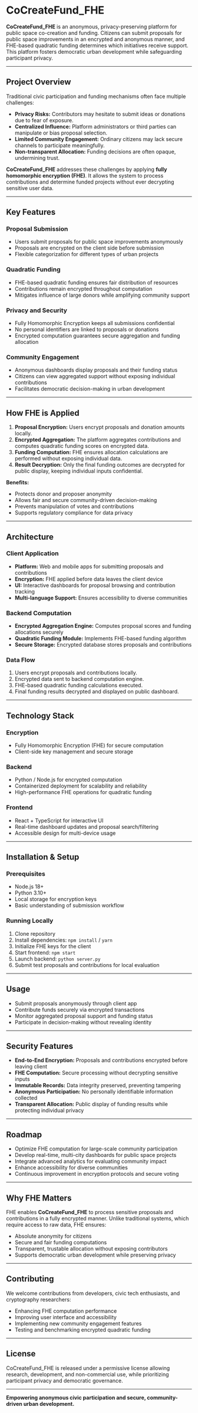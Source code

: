 # CoCreateFund_FHE

**CoCreateFund_FHE** is an anonymous, privacy-preserving platform for public space co-creation and funding. Citizens can submit proposals for public space improvements in an encrypted and anonymous manner, and FHE-based quadratic funding determines which initiatives receive support. This platform fosters democratic urban development while safeguarding participant privacy.

---

## Project Overview

Traditional civic participation and funding mechanisms often face multiple challenges:

* **Privacy Risks:** Contributors may hesitate to submit ideas or donations due to fear of exposure.
* **Centralized Influence:** Platform administrators or third parties can manipulate or bias proposal selection.
* **Limited Community Engagement:** Ordinary citizens may lack secure channels to participate meaningfully.
* **Non-transparent Allocation:** Funding decisions are often opaque, undermining trust.

**CoCreateFund_FHE** addresses these challenges by applying **fully homomorphic encryption (FHE)**. It allows the system to process contributions and determine funded projects without ever decrypting sensitive user data.

---

## Key Features

### Proposal Submission

* Users submit proposals for public space improvements anonymously
* Proposals are encrypted on the client side before submission
* Flexible categorization for different types of urban projects

### Quadratic Funding

* FHE-based quadratic funding ensures fair distribution of resources
* Contributions remain encrypted throughout computation
* Mitigates influence of large donors while amplifying community support

### Privacy and Security

* Fully Homomorphic Encryption keeps all submissions confidential
* No personal identifiers are linked to proposals or donations
* Encrypted computation guarantees secure aggregation and funding allocation

### Community Engagement

* Anonymous dashboards display proposals and their funding status
* Citizens can view aggregated support without exposing individual contributions
* Facilitates democratic decision-making in urban development

---

## How FHE is Applied

1. **Proposal Encryption:** Users encrypt proposals and donation amounts locally.
2. **Encrypted Aggregation:** The platform aggregates contributions and computes quadratic funding scores on encrypted data.
3. **Funding Computation:** FHE ensures allocation calculations are performed without exposing individual data.
4. **Result Decryption:** Only the final funding outcomes are decrypted for public display, keeping individual inputs confidential.

**Benefits:**

* Protects donor and proposer anonymity
* Allows fair and secure community-driven decision-making
* Prevents manipulation of votes and contributions
* Supports regulatory compliance for data privacy

---

## Architecture

### Client Application

* **Platform:** Web and mobile apps for submitting proposals and contributions
* **Encryption:** FHE applied before data leaves the client device
* **UI:** Interactive dashboards for proposal browsing and contribution tracking
* **Multi-language Support:** Ensures accessibility to diverse communities

### Backend Computation

* **Encrypted Aggregation Engine:** Computes proposal scores and funding allocations securely
* **Quadratic Funding Module:** Implements FHE-based funding algorithm
* **Secure Storage:** Encrypted database stores proposals and contributions

### Data Flow

1. Users encrypt proposals and contributions locally.
2. Encrypted data sent to backend computation engine.
3. FHE-based quadratic funding calculations executed.
4. Final funding results decrypted and displayed on public dashboard.

---

## Technology Stack

### Encryption

* Fully Homomorphic Encryption (FHE) for secure computation
* Client-side key management and secure storage

### Backend

* Python / Node.js for encrypted computation
* Containerized deployment for scalability and reliability
* High-performance FHE operations for quadratic funding

### Frontend

* React + TypeScript for interactive UI
* Real-time dashboard updates and proposal search/filtering
* Accessible design for multi-device usage

---

## Installation & Setup

### Prerequisites

* Node.js 18+
* Python 3.10+
* Local storage for encryption keys
* Basic understanding of submission workflow

### Running Locally

1. Clone repository
2. Install dependencies: `npm install` / `yarn`
3. Initialize FHE keys for the client
4. Start frontend: `npm start`
5. Launch backend: `python server.py`
6. Submit test proposals and contributions for local evaluation

---

## Usage

* Submit proposals anonymously through client app
* Contribute funds securely via encrypted transactions
* Monitor aggregated proposal support and funding status
* Participate in decision-making without revealing identity

---

## Security Features

* **End-to-End Encryption:** Proposals and contributions encrypted before leaving client
* **FHE Computation:** Secure processing without decrypting sensitive inputs
* **Immutable Records:** Data integrity preserved, preventing tampering
* **Anonymous Participation:** No personally identifiable information collected
* **Transparent Allocation:** Public display of funding results while protecting individual privacy

---

## Roadmap

* Optimize FHE computation for large-scale community participation
* Develop real-time, multi-city dashboards for public space projects
* Integrate advanced analytics for evaluating community impact
* Enhance accessibility for diverse communities
* Continuous improvement in encryption protocols and secure voting

---

## Why FHE Matters

FHE enables **CoCreateFund_FHE** to process sensitive proposals and contributions in a fully encrypted manner. Unlike traditional systems, which require access to raw data, FHE ensures:

* Absolute anonymity for citizens
* Secure and fair funding computations
* Transparent, trustable allocation without exposing contributors
* Supports democratic urban development while preserving privacy

---

## Contributing

We welcome contributions from developers, civic tech enthusiasts, and cryptography researchers:

* Enhancing FHE computation performance
* Improving user interface and accessibility
* Implementing new community engagement features
* Testing and benchmarking encrypted quadratic funding

---

## License

CoCreateFund_FHE is released under a permissive license allowing research, development, and non-commercial use, while prioritizing participant privacy and democratic governance.

---

**Empowering anonymous civic participation and secure, community-driven urban development.**
